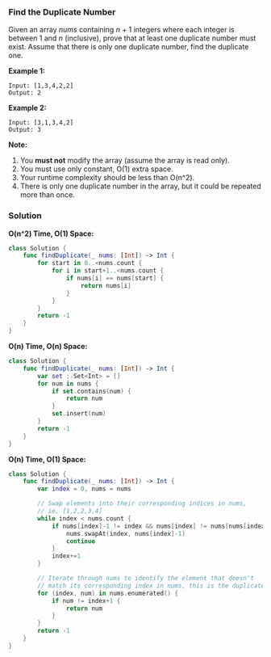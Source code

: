 
### Find the Duplicate Number

Given an array *nums* containing *n* + 1 integers where each integer is between 1 and *n* (inclusive), prove that at least one duplicate number must exist. Assume that there is only one duplicate number, find the duplicate one.

__Example 1:__
```
Input: [1,3,4,2,2]
Output: 2
```
__Example 2:__
```
Input: [3,1,3,4,2]
Output: 3
```

__Note:__
1. You __must not__ modify the array (assume the array is read only).
2. You must use only constant, O(1) extra space.
3. Your runtime complexity should be less than O(n^2).
4. There is only one duplicate number in the array, but it could be repeated more than once.

### Solution
__O(n^2) Time, O(1) Space:__
```Swift
class Solution {
    func findDuplicate(_ nums: [Int]) -> Int {
        for start in 0..<nums.count {
            for i in start+1..<nums.count {
                if nums[i] == nums[start] {
                    return nums[i]
                }
            }
        }
        return -1
    }
}
```
__O(n) Time, O(n) Space:__
```Swift
class Solution {
    func findDuplicate(_ nums: [Int]) -> Int {
        var set : Set<Int> = []
        for num in nums {
            if set.contains(num) {
                return num
            }
            set.insert(num)
        }
        return -1
    }
}
```
__O(n) Time, O(1) Space:__
```Swift
class Solution {
    func findDuplicate(_ nums: [Int]) -> Int {
        var index = 0, nums = nums

        // Swap elements into their corresponding indices in nums,
        // ie, [1,2,2,3,4]
        while index < nums.count {
            if nums[index]-1 != index && nums[index] != nums[nums[index]-1] {
                nums.swapAt(index, nums[index]-1)
                continue
            }
            index+=1
        }

        // Iterate through nums to identify the element that doesn't
        // match its corresponding index in nums, this is the duplicate number.
        for (index, num) in nums.enumerated() {
            if num != index+1 {
                return num
            }
        }
        return -1
    }
}
```